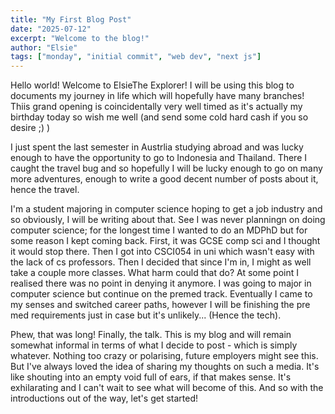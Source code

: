 ```yaml
---
title: "My First Blog Post"
date: "2025-07-12"
excerpt: "Welcome to the blog!"
author: "Elsie"
tags: ["monday", "initial commit", "web dev", "next js"]
---
```


Hello world! Welcome to ElsieThe Explorer! I will be using this blog to documents my journey in life which will hopefully have many branches! Thiis grand opening is coincidentally very well timed as it's actually my birthday today so wish me well (and send some cold hard cash if you so desire ;) )

I just spent the last semester in Austrlia studying abroad and was lucky enough to have the opportunity to go to Indonesia and Thailand. There I caught the travel bug and so hopefully I will be lucky enough to go on many more adventures, enough to write a good decent number of posts about it, hence the travel.

I'm a student majoring in computer science hoping to get a job industry and so obviously, I will be writing about that. See I was never planningn on doing computer science; for the longest time I wanted to do an MDPhD but for some reason I kept coming back. First, it was GCSE comp sci and I thought it would stop there. Then I got into CSCI054 in uni which wasn't easy with the lack of cs professors. Then I decided that since I'm in, I might as well take a couple more classes. What harm could that do? At some point I realised there was no point in denying it anymore. I was going to major in computer science but continue on the premed track. Eventually I came to my senses and switched career paths, however I will be finishing the pre med requirements just in case but it's unlikely... (Hence the tech).

Phew, that was long! Finally, the talk. This is my blog and will remain somewhat informal in terms of what I decide to post - which is simply whatever. Nothing too crazy or polarising, future employers might see this. But I've always loved the idea of sharing my thoughts on such a media. It's like shouting into an empty void full of ears, if that makes sense. It's exhilarating and I can't wait to see what will become of this. And so with the introductions out of the way, let's get started!